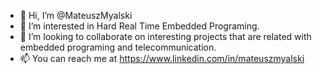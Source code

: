 - 👋 Hi, I’m @MateuszMyalski
- 👀 I’m interested in Hard Real Time Embedded Programing.
- 💞️ I’m looking to collaborate on interesting projects that are related with embedded programing and telecommunication. 
- 📫 You can reach me at https://www.linkedin.com/in/mateuszmyalski

<!---
MateuszMyalski/MateuszMyalski is a ✨ special ✨ repository because its `README.md` (this file) appears on your GitHub profile.
You can click the Preview link to take a look at your changes.
--->
